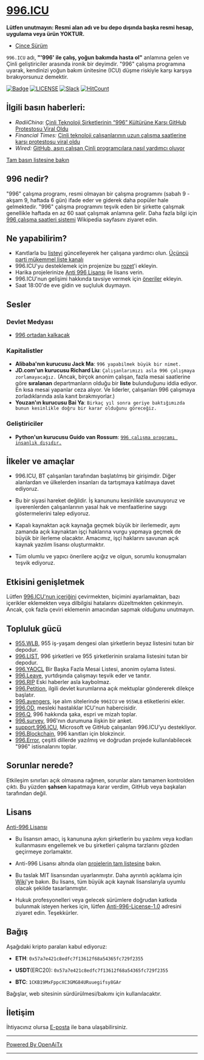 [996.ICU](https://996.icu/#/en_US)
=======
**Lütfen unutmayın: Resmi alan adı ve bu depo dışında başka resmi hesap, uygulama veya ürün YOKTUR.**

* [Çince Sürüm](./README_CN.md)

`996.ICU` adı, **"'996' ile çalış, yoğun bakımda hasta ol"** anlamına gelen ve Çinli geliştiriciler arasında ironik bir deyimdir. "996" çalışma programına uyarak, kendinizi yoğun bakım ünitesine (ICU) düşme riskiyle karşı karşıya bırakıyorsunuz demektir.

[![Badge](https://img.shields.io/badge/link-996.icu-%23FF4D5B.svg?style=flat-square)](https://996.icu/#/en_US)
[![LICENSE](https://img.shields.io/badge/license-Anti%20996-blue.svg?style=flat-square)](https://github.com/996icu/996.ICU/blob/master/LICENSE)
[![Slack](https://img.shields.io/badge/slack-996icu-green.svg?style=flat-square)](https://join.slack.com/t/996icu/shared_invite/enQtNjI0MjEzMTUxNDI0LTkyMGViNmJiZjYwOWVlNzQ3NmQ4NTQyMDRiZTNmOWFkMzYxZWNmZGI0NDA4MWIwOGVhOThhMzc3NGQyMDBhZDc)
[![HitCount](http://hits.dwyl.com/996icu/996ICU.svg)](http://hits.dwyl.com/996icu/996ICU)


İlgili basın haberleri:
---
* *RadiiChina:* [Çinli Teknoloji Şirketlerinin “996” Kültürüne Karşı GitHub Protestosu Viral Oldu](https://radiichina.com/github-protest-chinese-tech-996/)
* *Financial Times:*  [Çinli teknoloji çalışanlarının uzun çalışma saatlerine karşı protestosu viral oldu](https://www.ft.com/content/72754638-55d1-11e9-91f9-b6515a54c5b1)
* *Wired:* [GitHub, aşırı çalışan Çinli programcılara nasıl yardımcı oluyor](https://www.wired.com/story/how-github-helping-overworked-chinese-programmers/)

[Tam basın listesine bakın](externals/news_EN.md)



996 nedir?
---

"996" çalışma programı, resmi olmayan bir çalışma programını (sabah 9 - akşam 9, haftada 6 gün) ifade eder ve giderek daha popüler hale gelmektedir. "996" çalışma programını teşvik eden bir şirkette çalışmak genellikle haftada en az 60 saat çalışmak anlamına gelir.
Daha fazla bilgi için [996 çalışma saatleri sistemi](https://en.wikipedia.org/wiki/996_working_hour_system) Wikipedia sayfasını ziyaret edin.


Ne yapabilirim?
---

- Kanıtlarla bu [listeyi](blacklist/README.md) güncelleyerek her çalışana yardımcı olun. [Üçüncü parti mükemmel liste kanalı](https://www.996action.com/index.php/889799)
- 996.ICU'yu desteklemek için projenize bu [rozet](externals/instruction.md)'i ekleyin.
- Harika projelerinize [Anti 996 Lisansı](LICENSE) ile lisans verin.
- 996.ICU'nun gelişimi hakkında tavsiye vermek için [öneriler](proposal/README.md) ekleyin.
- Saat 18:00'de eve gidin ve suçluluk duymayın.


Sesler
---

### Devlet Medyası
- [996 ortadan kalkacak](http://www.xinhuanet.com/politics/2019-04/15/c_1124370790.htm)


### Kapitalistler
- **Alibaba'nın kurucusu Jack Ma**: `996 yapabilmek büyük bir nimet.`
- **JD.com'un kurucusu Richard Liu**: `Çalışanlarımızı asla 996 çalışmaya zorlamayacağız.`
(Ancak, birçok anonim çalışan, fazla mesai saatlerine göre **sıralanan** departmanların olduğu bir **liste** bulunduğunu iddia ediyor. En kısa mesai yapanlar ceza alıyor. Ve liderler, çalışanları 996 çalışmaya zorladıklarında asla kanıt bırakmıyorlar.)
- **Youzan'ın kurucusu Bai Ya**: `Birkaç yıl sonra geriye baktığımızda bunun kesinlikle doğru bir karar olduğunu göreceğiz.`

### Geliştiriciler
- **Python'un kurucusu Guido van Rossum**: [`996 çalışma programı insanlık dışıdır.`](https://twitter.com/gvanrossum/status/1111628076801236993)


İlkeler ve amaçlar
---

* 996.ICU, BT çalışanları tarafından başlatılmış bir girişimdir. Diğer alanlardan ve ülkelerden insanları da tartışmaya katılmaya davet ediyoruz.

* Bu bir siyasi hareket değildir. İş kanununu kesinlikle savunuyoruz ve işverenlerden çalışanlarının yasal hak ve menfaatlerine saygı göstermelerini talep ediyoruz.

* Kapalı kaynaktan açık kaynağa geçmek büyük bir ilerlemedir, aynı zamanda açık kaynaktan işçi haklarına vurgu yapmaya geçmek de büyük bir ilerleme olacaktır. Amacımız, işçi haklarını savunan açık kaynak yazılım lisansı oluşturmaktır.

* Tüm olumlu ve yapıcı önerilere açığız ve olgun, sorumlu konuşmaları teşvik ediyoruz.


Etkisini genişletmek
---

Lütfen [996.ICU'nun içeriğini](i18n/README.md) çevirmekten, biçimini ayarlamaktan, bazı içerikler eklemekten veya dilbilgisi hatalarını düzeltmekten çekinmeyin. Ancak, çok fazla çeviri eklemenin amacından sapmak olduğunu unutmayın.

Topluluk gücü
---

 - [955.WLB](https://github.com/formulahendry/955.WLB), 955 iş-yaşam dengesi olan şirketlerin beyaz listesini tutan bir depodur.
 - [996.LIST](https://github.com/fengT-T/996_list), 996 şirketleri ve 955 şirketlerinin sıralama listesini tutan bir depodur.
 - [996.YAOCL](https://github.com/boycott996/yaocl) Bir Başka Fazla Mesai Listesi, anonim oylama listesi.
 - [996.Leave](https://github.com/623637646/996.Leave), yurtdışında çalışmayı teşvik eder ve tanıtır.
 - [996.RIP](https://web.archive.org/web/20190422174052/https://996.rip/) Eski haberler asla kaybolmaz.
 - [996.Petition](https://github.com/xokctah/996.petition), ilgili devlet kurumlarına açık mektuplar göndererek dilekçe başlatır.
 - [996.avengers](https://github.com/996-icu-avengers/Natasha), işe alım sitelerinde `996ICU` ve `955WLB` etiketlerini ekler.
 - [996.OD](https://github.com/zheolong/996.OD.git), mesleki hastalıklar ICU'nun habercisidir.
 - [996.Q](https://github.com/alexddhuang/996.Q), 996 hakkında şaka, espri ve mizah toplar.
 - [996.survey](https://github.com/0594mazhiyuan/996.survey), 996'nın durumuna ilişkin bir anket.
 - [support.996.ICU](https://github.com/msworkers/support.996.ICU), Microsoft ve GitHub çalışanları 996.ICU'yu destekliyor.
 - [996.Blockchain](https://github.com/996BC/996.Blockchain), 996 kanıtları için blokzincir.
 - [996.Error](https://github.com/MagicLu550/996Error), çeşitli dillerde yazılmış ve doğrudan projede kullanılabilecek "996" istisnalarını toplar.

Sorunlar nerede?
---

Etkileşim sınırları açık olmasına rağmen, sorunlar alanı tamamen kontrolden çıktı.
Bu yüzden **şahsen** kapatmaya karar verdim, GitHub veya başkaları tarafından değil.


Lisans
---

[Anti-996 Lisansı](LICENSE)

 - Bu lisansın amacı, iş kanununa aykırı şirketlerin bu yazılımı veya kodları kullanmasını engellemek ve bu şirketleri çalışma tarzlarını gözden geçirmeye zorlamaktır.
 - Anti-996 Lisansı altında olan [projelerin tam listesine](awesomelist/README.md) bakın.

 - Bu taslak MIT lisansından uyarlanmıştır. Daha ayrıntılı açıklama için [Wiki](https://github.com/kattgu7/996-License-Draft/wiki)'ye bakın. Bu lisans, tüm büyük açık kaynak lisanslarıyla uyumlu olacak şekilde tasarlanmıştır.
 - Hukuk profesyonelleri veya gelecek sürümlere doğrudan katkıda bulunmak isteyen herkes için, lütfen [Anti-996-License-1.0](https://github.com/kattgu7/996-License-Draft) adresini ziyaret edin. Teşekkürler.

Bağış
---
Aşağıdaki kripto paraları kabul ediyoruz:

- **ETH**: `0x57a7e421c8edfc7f13612f68a54365fc729f2355`

- **USDT**(ERC20): `0x57a7e421c8edfc7f13612f68a54365fc729f2355`

- **BTC**: `1CKB19MxFppcXC3GMG84URuuegifsy8GAr`

Bağışlar, web sitesinin sürdürülmesi/bakımı için kullanılacaktır.

İletişim
---

İhtiyacınız olursa [E-posta](mailto:996icu.repo@gmail.com) ile bana ulaşabilirsiniz.

---

[Powered By OpenAiTx](https://github.com/OpenAiTx/OpenAiTx)

---